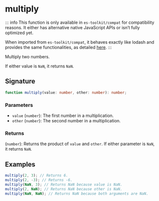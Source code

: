 # multiply

::: info
This function is only available in `es-toolkit/compat` for compatibility reasons. It either has alternative native JavaScript APIs or isn’t fully optimized yet.

When imported from `es-toolkit/compat`, it behaves exactly like lodash and provides the same functionalities, as detailed [here](../../../compatibility.md).
:::

Multiply two numbers.

If either value is `NaN`, it returns `NaN`.

## Signature

```typescript
function multiply(value: number, other: number): number;
```

### Parameters

- `value` (`number`): The first number in a multiplication.
- `other` (`number`): The second number in a multiplication.

### Returns

(`number`): Returns the product of `value` and `other`. If either parameter is `NaN`, it returns `NaN`.

## Examples

```typescript
multiply(2, 3); // Returns 6.
multiply(2, -3); // Returns -6.
multiply(NaN, 3); // Returns NaN because value is NaN.
multiply(2, NaN); // Returns NaN because other is NaN.
multiply(NaN, NaN); // Returns NaN because both arguments are NaN.
```
